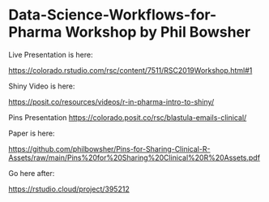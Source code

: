 # Data-Science-Workflows-for-Pharma Workshop by Phil Bowsher

Live Presentation is here:

https://colorado.rstudio.com/rsc/content/7511/RSC2019Workshop.html#1

Shiny Video is here:

https://posit.co/resources/videos/r-in-pharma-intro-to-shiny/

Pins Presentation
https://colorado.posit.co/rsc/blastula-emails-clinical/

Paper is here:

https://github.com/philbowsher/Pins-for-Sharing-Clinical-R-Assets/raw/main/Pins%20for%20Sharing%20Clinical%20R%20Assets.pdf

Go here after:

https://rstudio.cloud/project/395212
